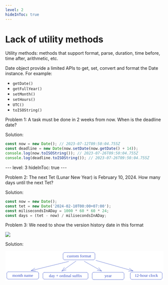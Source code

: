 ```yaml
---
level: 2
hideInToc: true
---
```


# Lack of utility methods
Utility methods: methods that support format, parse, duration, time before, time after, arithmetic, etc.

Date object provide a limited APIs to get, set, convert and format the Date instance. For example:
- `getDate()`
- `getFullYear()`
- `setMonth()`
- `setHours()`
- `UTC()`
- `toISOString()`

<v-click>

Problem 1: A task must be done in 2 weeks from now. When is the deadline date?
</v-click>

<v-click>

Solution:
```js
const now = new Date(); // 2023-07-12T09:50:04.755Z
const deadline = new Date(now.setDate(now.getDate() + 14));
console.log(now.toISOString()); // 2023-07-26T09:50:04.755Z
console.log(deadline.toISOString()); // 2023-07-26T09:50:04.755Z
```
</v-click>
---
level: 3
hideInToc: true
---

Problem 2: The next Tet (Lunar New Year) is February 10, 2024. How many days until the next Tet?
<v-click>

Solution:
```js
const now = new Date();
const tet = new Date('2024-02-10T00:00+07:00');
const milisecondsInADay = 1000 * 60 * 60 * 24;
const days = (tet - now) / milisecondsInADay;
```

</v-click>

<v-click>

Problem 3: We need to show the version history date in this format
<div class="flex justify-center">
  <img src="/dbdiagram-version-history.png" class="h-20"/>
</div>
</v-click>

<v-click>

Solution:
<div class="flex justify-center">
  <svg version="1.1" xmlns="http://www.w3.org/2000/svg" viewBox="0 0 1062.9218532894329 201.77984777865277" width="531.4609266447164" height="100.88992388932638">
  <!-- svg-source:excalidraw -->
  
  <defs>
    <style class="style-fonts">
      @font-face {
        font-family: "Virgil";
        src: url("https://excalidraw.com/Virgil.woff2");
      }
      @font-face {
        font-family: "Cascadia";
        src: url("https://excalidraw.com/Cascadia.woff2");
      }
    </style>
    
  </defs>
  <rect x="0" y="0" width="1062.9218532894329" height="201.77984777865277" fill="#ffffff"></rect><g stroke-linecap="round" transform="translate(387.65474191497015 10) rotate(0 107 24.5)"><path d="M12.25 0 M12.25 0 C64.3 0, 116.35 0, 201.75 0 M12.25 0 C82.99 0, 153.73 0, 201.75 0 M201.75 0 C209.92 0, 214 4.08, 214 12.25 M201.75 0 C209.92 0, 214 4.08, 214 12.25 M214 12.25 C214 20.91, 214 29.56, 214 36.75 M214 12.25 C214 17.55, 214 22.86, 214 36.75 M214 36.75 C214 44.92, 209.92 49, 201.75 49 M214 36.75 C214 44.92, 209.92 49, 201.75 49 M201.75 49 C129.5 49, 57.26 49, 12.25 49 M201.75 49 C155.91 49, 110.07 49, 12.25 49 M12.25 49 C4.08 49, 0 44.92, 0 36.75 M12.25 49 C4.08 49, 0 44.92, 0 36.75 M0 36.75 C0 31.57, 0 26.38, 0 12.25 M0 36.75 C0 30.73, 0 24.72, 0 12.25 M0 12.25 C0 4.08, 4.08 0, 12.25 0 M0 12.25 C0 4.08, 4.08 0, 12.25 0" stroke="#364fc7" stroke-width="1" fill="none"></path></g><g transform="translate(393.854777010185 17) rotate(0 100.79996490478516 17.5)"><text x="100.79996490478516" y="0" font-family="Virgil, Segoe UI Emoji" font-size="28px" fill="#364fc7" text-anchor="middle" style="white-space: pre;" direction="ltr" dominant-baseline="text-before-edge">custom format</text></g><g stroke-linecap="round" transform="translate(10 139.61471317370524) rotate(0 107 24.5)"><path d="M12.25 0 M12.25 0 C85.1 0, 157.96 0, 201.75 0 M12.25 0 C59.39 0, 106.53 0, 201.75 0 M201.75 0 C209.92 0, 214 4.08, 214 12.25 M201.75 0 C209.92 0, 214 4.08, 214 12.25 M214 12.25 C214 21.57, 214 30.88, 214 36.75 M214 12.25 C214 19.05, 214 25.85, 214 36.75 M214 36.75 C214 44.92, 209.92 49, 201.75 49 M214 36.75 C214 44.92, 209.92 49, 201.75 49 M201.75 49 C160.34 49, 118.92 49, 12.25 49 M201.75 49 C158.32 49, 114.89 49, 12.25 49 M12.25 49 C4.08 49, 0 44.92, 0 36.75 M12.25 49 C4.08 49, 0 44.92, 0 36.75 M0 36.75 C0 29.69, 0 22.62, 0 12.25 M0 36.75 C0 29.87, 0 23, 0 12.25 M0 12.25 C0 4.08, 4.08 0, 12.25 0 M0 12.25 C0 4.08, 4.08 0, 12.25 0" stroke="#364fc7" stroke-width="1" fill="none"></path></g><g transform="translate(39.622032165527344 146.61471317370524) rotate(0 77.37796783447266 17.5)"><text x="77.37796783447266" y="0" font-family="Virgil, Segoe UI Emoji" font-size="28px" fill="#364fc7" text-anchor="middle" style="white-space: pre;" direction="ltr" dominant-baseline="text-before-edge">month name</text></g><g stroke-linecap="round" transform="translate(582.8712678278389 142.77984777865277) rotate(0 107 24.5)"><path d="M12.25 0 M12.25 0 C84.17 0, 156.08 0, 201.75 0 M12.25 0 C82.66 0, 153.08 0, 201.75 0 M201.75 0 C209.92 0, 214 4.08, 214 12.25 M201.75 0 C209.92 0, 214 4.08, 214 12.25 M214 12.25 C214 17.95, 214 23.65, 214 36.75 M214 12.25 C214 19.78, 214 27.31, 214 36.75 M214 36.75 C214 44.92, 209.92 49, 201.75 49 M214 36.75 C214 44.92, 209.92 49, 201.75 49 M201.75 49 C132.11 49, 62.47 49, 12.25 49 M201.75 49 C132.25 49, 62.75 49, 12.25 49 M12.25 49 C4.08 49, 0 44.92, 0 36.75 M12.25 49 C4.08 49, 0 44.92, 0 36.75 M0 36.75 C0 27.67, 0 18.58, 0 12.25 M0 36.75 C0 27.76, 0 18.77, 0 12.25 M0 12.25 C0 4.08, 4.08 0, 12.25 0 M0 12.25 C0 4.08, 4.08 0, 12.25 0" stroke="#364fc7" stroke-width="1" fill="none"></path></g><g transform="translate(660.2892823542061 149.77984777865277) rotate(0 29.581985473632812 17.5)"><text x="29.581985473632812" y="0" font-family="Virgil, Segoe UI Emoji" font-size="28px" fill="#364fc7" text-anchor="middle" style="white-space: pre;" direction="ltr" dominant-baseline="text-before-edge">year</text></g><g stroke-linecap="round" transform="translate(838.9218532894329 141.54983498384172) rotate(0 107 24.5)"><path d="M12.25 0 M12.25 0 C79.08 0, 145.91 0, 201.75 0 M12.25 0 C56.8 0, 101.35 0, 201.75 0 M201.75 0 C209.92 0, 214 4.08, 214 12.25 M201.75 0 C209.92 0, 214 4.08, 214 12.25 M214 12.25 C214 21.38, 214 30.51, 214 36.75 M214 12.25 C214 17.28, 214 22.32, 214 36.75 M214 36.75 C214 44.92, 209.92 49, 201.75 49 M214 36.75 C214 44.92, 209.92 49, 201.75 49 M201.75 49 C157.52 49, 113.28 49, 12.25 49 M201.75 49 C159.39 49, 117.04 49, 12.25 49 M12.25 49 C4.08 49, 0 44.92, 0 36.75 M12.25 49 C4.08 49, 0 44.92, 0 36.75 M0 36.75 C0 29.56, 0 22.38, 0 12.25 M0 36.75 C0 27.34, 0 17.92, 0 12.25 M0 12.25 C0 4.08, 4.08 0, 12.25 0 M0 12.25 C0 4.08, 4.08 0, 12.25 0" stroke="#364fc7" stroke-width="1" fill="none"></path></g><g transform="translate(858.4498913143352 148.54983498384172) rotate(0 87.47196197509766 17.5)"><text x="87.47196197509766" y="0" font-family="Virgil, Segoe UI Emoji" font-size="28px" fill="#364fc7" text-anchor="middle" style="white-space: pre;" direction="ltr" dominant-baseline="text-before-edge">12-hour clock</text></g><g stroke-linecap="round" transform="translate(252.28034194509019 143.77126876176044) rotate(0 151.5 22.5)"><path d="M11.25 0 M11.25 0 C96.78 0, 182.31 0, 291.75 0 M11.25 0 C116.84 0, 222.44 0, 291.75 0 M291.75 0 C299.25 0, 303 3.75, 303 11.25 M291.75 0 C299.25 0, 303 3.75, 303 11.25 M303 11.25 C303 19.98, 303 28.7, 303 33.75 M303 11.25 C303 16.06, 303 20.86, 303 33.75 M303 33.75 C303 41.25, 299.25 45, 291.75 45 M303 33.75 C303 41.25, 299.25 45, 291.75 45 M291.75 45 C199.35 45, 106.94 45, 11.25 45 M291.75 45 C209.26 45, 126.77 45, 11.25 45 M11.25 45 C3.75 45, 0 41.25, 0 33.75 M11.25 45 C3.75 45, 0 41.25, 0 33.75 M0 33.75 C0 28.6, 0 23.46, 0 11.25 M0 33.75 C0 27.37, 0 20.99, 0 11.25 M0 11.25 C0 3.75, 3.75 0, 11.25 0 M0 11.25 C0 3.75, 3.75 0, 11.25 0" stroke="#364fc7" stroke-width="1" fill="none"></path></g><g transform="translate(265.69840224782456 148.77126876176044) rotate(0 138.08193969726562 17.5)"><text x="138.08193969726562" y="0" font-family="Virgil, Segoe UI Emoji" font-size="28px" fill="#364fc7" text-anchor="middle" style="white-space: pre;" direction="ltr" dominant-baseline="text-before-edge">day + ordinal suffix</text></g><g stroke-linecap="round"><g transform="translate(424.5794267836254 69.92385997427391) rotate(0 -125.6731232967054 30.834563202678964)"><path d="M0 0 C-41.89 10.28, -209.46 51.39, -251.35 61.67 M0 0 C-41.89 10.28, -209.46 51.39, -251.35 61.67" stroke="#364fc7" stroke-width="1" fill="none"></path></g><g transform="translate(424.5794267836254 69.92385997427391) rotate(0 -125.6731232967054 30.834563202678964)"><path d="M-226.41 44.99 C-233.94 50.02, -241.46 55.05, -251.35 61.67 M-226.41 44.99 C-235.13 50.82, -243.84 56.65, -251.35 61.67" stroke="#364fc7" stroke-width="1" fill="none"></path></g><g transform="translate(424.5794267836254 69.92385997427391) rotate(0 -125.6731232967054 30.834563202678964)"><path d="M-221.52 64.92 C-230.52 63.94, -239.52 62.96, -251.35 61.67 M-221.52 64.92 C-231.95 63.78, -242.37 62.65, -251.35 61.67" stroke="#364fc7" stroke-width="1" fill="none"></path></g></g><mask></mask><g stroke-linecap="round"><g transform="translate(474.3235610494803 67.36992297171128) rotate(0 -47.503355466294124 33.69689152487172)"><path d="M0 0 C-15.83 11.23, -79.17 56.16, -95.01 67.39 M0 0 C-15.83 11.23, -79.17 56.16, -95.01 67.39" stroke="#364fc7" stroke-width="1" fill="none"></path></g><g transform="translate(474.3235610494803 67.36992297171128) rotate(0 -47.503355466294124 33.69689152487172)"><path d="M-77.95 42.71 C-82.8 49.72, -87.64 56.74, -95.01 67.39 M-77.95 42.71 C-82.72 49.61, -87.48 56.51, -95.01 67.39" stroke="#364fc7" stroke-width="1" fill="none"></path></g><g transform="translate(474.3235610494803 67.36992297171128) rotate(0 -47.503355466294124 33.69689152487172)"><path d="M-66.08 59.45 C-74.29 61.71, -82.51 63.96, -95.01 67.39 M-66.08 59.45 C-74.16 61.67, -82.25 63.89, -95.01 67.39" stroke="#364fc7" stroke-width="1" fill="none"></path></g></g><mask></mask><g stroke-linecap="round"><g transform="translate(530.5558386621024 69.0786393204744) rotate(0 57.59662464037228 32.59353591464105)"><path d="M0 0 C19.2 10.86, 95.99 54.32, 115.19 65.19 M0 0 C19.2 10.86, 95.99 54.32, 115.19 65.19" stroke="#364fc7" stroke-width="1" fill="none"></path></g><g transform="translate(530.5558386621024 69.0786393204744) rotate(0 57.59662464037228 32.59353591464105)"><path d="M85.61 60.23 C94.39 61.7, 103.18 63.18, 115.19 65.19 M85.61 60.23 C94.52 61.73, 103.44 63.22, 115.19 65.19" stroke="#364fc7" stroke-width="1" fill="none"></path></g><g transform="translate(530.5558386621024 69.0786393204744) rotate(0 57.59662464037228 32.59353591464105)"><path d="M95.71 42.37 C101.5 49.15, 107.28 55.92, 115.19 65.19 M95.71 42.37 C101.58 49.25, 107.46 56.13, 115.19 65.19" stroke="#364fc7" stroke-width="1" fill="none"></path></g></g><mask></mask><g stroke-linecap="round"><g transform="translate(608.4158429652225 63.01384955924732) rotate(0 124.1112535415059 35.17362352646478)"><path d="M0 0 C41.37 11.72, 206.85 58.62, 248.22 70.35 M0 0 C41.37 11.72, 206.85 58.62, 248.22 70.35" stroke="#364fc7" stroke-width="1" fill="none"></path></g><g transform="translate(608.4158429652225 63.01384955924732) rotate(0 124.1112535415059 35.17362352646478)"><path d="M218.3 72.53 C226.34 71.95, 234.38 71.36, 248.22 70.35 M218.3 72.53 C224.95 72.05, 231.59 71.56, 248.22 70.35" stroke="#364fc7" stroke-width="1" fill="none"></path></g><g transform="translate(608.4158429652225 63.01384955924732) rotate(0 124.1112535415059 35.17362352646478)"><path d="M223.9 52.79 C230.43 57.51, 236.97 62.22, 248.22 70.35 M223.9 52.79 C229.3 56.69, 234.7 60.59, 248.22 70.35" stroke="#364fc7" stroke-width="1" fill="none"></path></g></g><mask></mask></svg>
</div>

</v-click>

